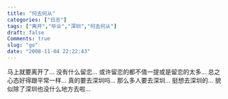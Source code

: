 ```yaml
---
title: "何去何从"
categories: ["日志"]
tags: ["离开","毕业","深圳","何去何从"]
draft: false
Comments: true
slug: "go"
date: "2008-11-04 22:22:43"
---
```


马上就要离开了... 
没有什么留恋... 
或许留恋的都不值一提或是留恋的太多... 
总之心态好得跟平常一样... 
真的要去深圳吗... 
那么多人要去深圳... 
挺想去深圳的... 
貌似除了深圳也没什么地方去啦...

